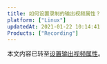 ```yaml
---
title: 如何设置录制的输出视频属性？
platform: ["Linux"]
updatedAt: 2021-01-22 10:14:41
Products: ["Recording"]
---
```


本文内容已转至[设置输出视频属性](https://docs.agora.io/cn/Recording/recording_video_profile?platform=Linux)。
